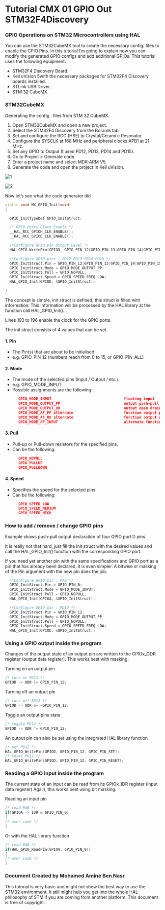 #          Tutorial CMX 01 GPIO Out STM32F4Discovery


### GPIO Operations on STM32 Microcontrollers using HAL

You can use the STM32CubeMX tool to create the necessary config. files to enable the GPIO Pins. 
In this tutorial I’m going to explain how you can modify the generated GPIO configs and add additional GPIOs. 
This tutorial uses the following equipment: 


- STM32F4 Discovery Board.
- Keil uVision 5with the necessary packages for STM32F4 Discovery boards installed.
- STLink USB Driver.
- STM 32 CubeMX.

### STM32CubeMX 

Generating the config . files from STM 32 CubeMX. 
1. Open STM32CubeMX and open a new project.
2. Select the STM32F4 Discovery from the Borards tab.
3. Set and configure the RCC (HSE) to Crystal/Cerami c Resonator.
4. Configure the SYSCLK at 168 MHz and peripheral clocks APB1 at 21 MHz.
5. Set any GPIO to Output (I used PD12, PD13, PD14 and PD15).
6. Go to Project > Generate code.
7. Enter a project name and select MDK-ARM V5.
8. Generate the code and open the project in Keil uVision.

![1](https://user-images.githubusercontent.com/32094503/32344214-5ee429c0-c006-11e7-9e41-81a7959d3e71.PNG)

![2](https://user-images.githubusercontent.com/32094503/32344267-8fc4462e-c006-11e7-9424-34c0d5781aa7.PNG)

Now let’s see what the code generator did 

``` C++
static void MX_GPIO_Init(void)
{

  GPIO_InitTypeDef GPIO_InitStruct;

  /* GPIO Ports Clock Enable */
  __HAL_RCC_GPIOH_CLK_ENABLE();
  __HAL_RCC_GPIOD_CLK_ENABLE();

  /*Configure GPIO pin Output Level */
  HAL_GPIO_WritePin(GPIOD, GPIO_PIN_12|GPIO_PIN_13|GPIO_PIN_14|GPIO_PIN_15, GPIO_PIN_RESET);

  /*Configure GPIO pins : PD12 PD13 PD14 PD15 */
  GPIO_InitStruct.Pin = GPIO_PIN_12|GPIO_PIN_13|GPIO_PIN_14|GPIO_PIN_15;
  GPIO_InitStruct.Mode = GPIO_MODE_OUTPUT_PP;
  GPIO_InitStruct.Pull = GPIO_NOPULL;
  GPIO_InitStruct.Speed = GPIO_SPEED_FREQ_LOW;
  HAL_GPIO_Init(GPIOD, &GPIO_InitStruct);

}

```

The concept is simple, init struct is defined, this struct is filled with information. 
This information will be processed by the HAL library at the function call HAL_GPIO_Init(). 

Lines 193 to 196 enable the clock for the GPIO ports. 

The init struct consists of 4 values that can be set. 

#### 1. Pin 

  - The Pin(s) that are about to be initialised 
  - e.g. GPIO_PIN_12 (numbers reach from 0 to 15, or GPIO_PIN_ALL) 

#### 2. Mode 

  - The mode of the selected pins (Input / Output / etc.). 
  - e.g. GPIO_MODE_INPUT. 
  - Possible assignments are the following : 
  
``` Json
      GPIO_MODE_INPUT                                 floating input
      GPIO_MODE_OUTPUT_PP                             output push-pull
      GPIO_MODE_OUTPUT_OD                             output open drain
      GPIO_MODE_AF_PP alternate                       function output push-pull
      GPIO_MODE_AF_OD alternate                       function output open drain
      GPIO_MODE_AF_INPUT                              alternate function input 
```

#### 3. Pull 

- Pull-up or Pull-down resistors for the specified pins. 
- Can be the following: 
``` Json
      GPIO_NOPULL 
      GPIO_PULLUP 
      GPIO_PULLDOWN 
````
#### 4. Speed 

- Specifies the speed for the selected pins 
- Can be the following: 
``` Json
      GPIO_SPEED_LOW 
      GPIO_SPEED_MEDIUM 
      GPIO_SPEED_HIGH 
```
### How to add / remove / change GPIO pins 
Example shows push-pull output declaration of four GPIO port D pins 

It is really not that hard, just fill the init struct with the desired values and call the HAL_GPIO_Init() 
function with the corresponding GPIO port. 

If you need yet another pin with the same specifications and GPIO port as a pin that has already been 
declared, it is even simpler. A bitwise or masking of the Pin argument with the new pin does the job. 

``` C++
  /*Configure GPIO pin : PA0 */
  GPIO_InitStruct.Pin = GPIO_PIN_0;
  GPIO_InitStruct.Mode = GPIO_MODE_INPUT;
  GPIO_InitStruct.Pull = GPIO_NOPULL;
  HAL_GPIO_Init(GPIOA, &GPIO_InitStruct);

  /*Configure GPIO pin : PD12 */
  GPIO_InitStruct.Pin = GPIO_PIN_12;
  GPIO_InitStruct.Mode = GPIO_MODE_OUTPUT_PP;
  GPIO_InitStruct.Pull = GPIO_NOPULL;
  GPIO_InitStruct.Speed = GPIO_SPEED_FREQ_LOW;
  HAL_GPIO_Init(GPIOD, &GPIO_InitStruct);
 ```
 
### Using a GPIO output inside the program 

Changes of the output state of an output pin are written to the GPIOx_ODR register (output data register). This works best with masking. 

Turning on an output pin 
``` C++
/* turn on PD12 */
GPIOD -> ODR |= GPIO_PIN_12; 
```

Turning off an output pin 
``` C++
/* turn off PD12 */
GPIOD -> ODR &= ~GPIO_PIN_12; 
```

Toggle an output pins state 
``` C++
/* toggle PD12 */
GPIOD -> ODR ^= GPIO_PIN_12;
```
An output pin can also be set using the integrated HAL library function 
```C++
/* set PD12 */
HAL_GPIO_WritePin(GPIOD, GPIO_PIN_12, GPIO_PIN_SET);
/* reset PD12 */ 
HAL_GPIO_WritePin(GPIOD, GPIO_PIN_12, GPIO_PIN_RESET); 
```

### Reading a GPIO input inside the program

The current state of an input can be read from its GPIOx_IDR register (input data register)
Again, this works best using bit masking.

Reading an input pin
```C++
/* read PA0 */
if(GPIOA -> IDR & GPIO_PIN_0)
{
/* user code */
}
```
Or with the HAL library function
```C++
/* read PA0 */
if(HAL_GPIO_ReadPin(GPIOA, GPIO_PIN_0))
{
/* user code */
}
```

### Document Created by Mohamed Amine Ben Nasr

This tutorial is very basic and might not show the best way to use the STM32 environment. 
It still might help you get into the whole HAL philosophy of STM if you are coming from another 
platform. This document is free of copyright.

